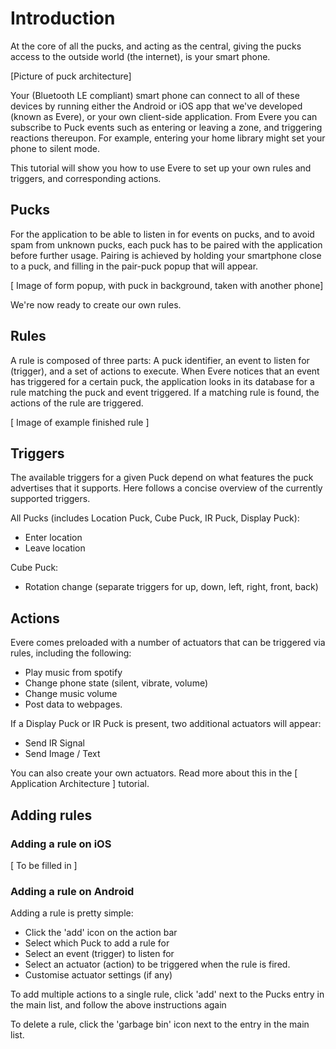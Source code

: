 # Introduction

At the core of all the pucks, and acting as the central, giving the pucks access to the outside world (the internet), is your smart phone.

[Picture of puck architecture]

Your (Bluetooth LE compliant) smart phone can connect to all of these devices by running either the Android or iOS app that we've developed (known as Evere), or your own client-side application.
From Evere you can subscribe to Puck events such as entering or leaving a zone, and triggering reactions thereupon. For example, entering your home library might set your phone to silent mode.

This tutorial will show you how to use Evere to set up your own rules and triggers, and corresponding actions.

## Pucks

For the application to be able to listen in for events on pucks, and to avoid spam from unknown pucks, each puck has to be paired with the application before further usage.
Pairing is achieved by holding your smartphone close to a puck, and filling in the pair-puck popup that will appear.

[ Image of form popup, with puck in background, taken with another phone]

We're now ready to create our own rules.

## Rules

A rule is composed of three parts: A puck identifier, an event to listen for (trigger), and a set of actions to execute.
When Evere notices that an event has triggered for a certain puck, the application looks in its database for a rule matching the puck and event triggered. If a matching rule is found, the actions of the rule are triggered.

[ Image of example finished rule ]

## Triggers

The available triggers for a given Puck depend on what features the puck advertises that it supports. Here follows a concise overview of the currently supported triggers.

All Pucks (includes Location Puck, Cube Puck, IR Puck, Display Puck):
- Enter location
- Leave location

Cube Puck:
- Rotation change (separate triggers for up, down, left, right, front, back)

## Actions

Evere comes preloaded with a number of actuators that can be triggered via rules, including the following:
- Play music from spotify
- Change phone state (silent, vibrate, volume)
- Change music volume
- Post data to webpages.

If a Display Puck or IR Puck is present, two additional actuators will appear:
- Send IR Signal
- Send Image / Text

You can also create your own actuators. Read more about this in the [ Application Architecture ] tutorial.

## Adding rules

### Adding a rule on iOS

[ To be filled in ]

### Adding a rule on Android

Adding a rule is pretty simple:
- Click the 'add' icon on the action bar
- Select which Puck to add a rule for
- Select an event (trigger) to listen for
- Select an actuator (action) to be triggered when the rule is fired.
- Customise actuator settings (if any)

To add multiple actions to a single rule, click 'add' next to the Pucks entry in the main list, and follow the above instructions again

To delete a rule, click the 'garbage bin' icon next to the entry in the main list.
